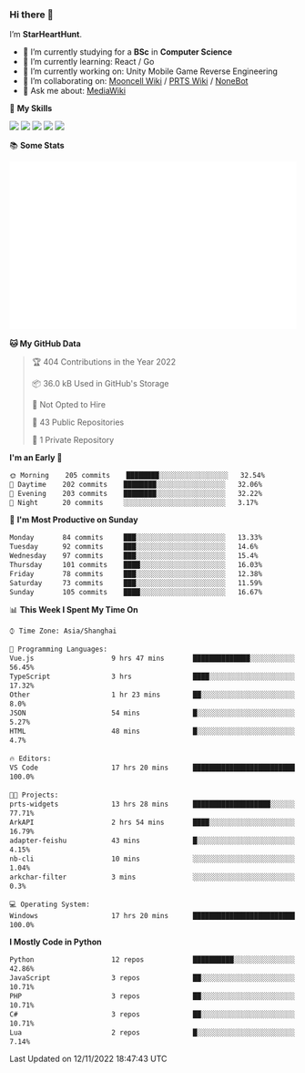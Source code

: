 ### Hi there 👋

I’m **StarHeartHunt**.

- 🏫 I’m currently studying for a **BSc** in **Computer Science**
- 🌱 I’m currently learning: React / Go
- 🔭 I’m currently working on: Unity Mobile Game Reverse Engineering
- 👯 I’m collaborating on: [Mooncell Wiki](https://fgo.wiki/) / [PRTS Wiki](http://prts.wiki/) / [NoneBot](https://github.com/nonebot)
- 💬 Ask me about: [MediaWiki](https://www.mediawiki.org)

🌟 **My Skills**

![](https://img.shields.io/badge/-Python-3e74a2?style=flat-square&logo=Python&logoColor=fff)
![](https://img.shields.io/badge/-Vue-4fc08d?style=flat-square&logo=vue.js&logoColor=fff)
![](https://img.shields.io/badge/-Node.js-339933?style=flat-square&logo=node.js&logoColor=fff)
![](https://img.shields.io/badge/-Linux-000000?style=flat-square&logo=Linux&logoColor=fff)
![](https://img.shields.io/badge/-Dotnet-512bd4?style=flat-square&logo=.net&logoColor=fff)

📚 **Some Stats**

![](https://github.com/StarHeartHunt/github-stats/blob/master/generated/overview.svg)

<!--START_SECTION:waka-->
**🐱 My GitHub Data** 

> 🏆 404 Contributions in the Year 2022
 > 
> 📦 36.0 kB Used in GitHub's Storage 
 > 
> 🚫 Not Opted to Hire
 > 
> 📜 43 Public Repositories 
 > 
> 🔑 1 Private Repository 
 > 
**I'm an Early 🐤** 

```text
🌞 Morning    205 commits    ████████░░░░░░░░░░░░░░░░░   32.54% 
🌆 Daytime    202 commits    ████████░░░░░░░░░░░░░░░░░   32.06% 
🌃 Evening    203 commits    ████████░░░░░░░░░░░░░░░░░   32.22% 
🌙 Night      20 commits     ░░░░░░░░░░░░░░░░░░░░░░░░░   3.17%

```
📅 **I'm Most Productive on Sunday** 

```text
Monday       84 commits     ███░░░░░░░░░░░░░░░░░░░░░░   13.33% 
Tuesday      92 commits     ███░░░░░░░░░░░░░░░░░░░░░░   14.6% 
Wednesday    97 commits     ███░░░░░░░░░░░░░░░░░░░░░░   15.4% 
Thursday     101 commits    ████░░░░░░░░░░░░░░░░░░░░░   16.03% 
Friday       78 commits     ███░░░░░░░░░░░░░░░░░░░░░░   12.38% 
Saturday     73 commits     ███░░░░░░░░░░░░░░░░░░░░░░   11.59% 
Sunday       105 commits    ████░░░░░░░░░░░░░░░░░░░░░   16.67%

```


📊 **This Week I Spent My Time On** 

```text
⌚︎ Time Zone: Asia/Shanghai

💬 Programming Languages: 
Vue.js                   9 hrs 47 mins       ██████████████░░░░░░░░░░░   56.45% 
TypeScript               3 hrs               ████░░░░░░░░░░░░░░░░░░░░░   17.32% 
Other                    1 hr 23 mins        ██░░░░░░░░░░░░░░░░░░░░░░░   8.0% 
JSON                     54 mins             █░░░░░░░░░░░░░░░░░░░░░░░░   5.27% 
HTML                     48 mins             █░░░░░░░░░░░░░░░░░░░░░░░░   4.7%

🔥 Editors: 
VS Code                  17 hrs 20 mins      █████████████████████████   100.0%

🐱‍💻 Projects: 
prts-widgets             13 hrs 28 mins      ███████████████████░░░░░░   77.71% 
ArkAPI                   2 hrs 54 mins       ████░░░░░░░░░░░░░░░░░░░░░   16.79% 
adapter-feishu           43 mins             █░░░░░░░░░░░░░░░░░░░░░░░░   4.15% 
nb-cli                   10 mins             ░░░░░░░░░░░░░░░░░░░░░░░░░   1.04% 
arkchar-filter           3 mins              ░░░░░░░░░░░░░░░░░░░░░░░░░   0.3%

💻 Operating System: 
Windows                  17 hrs 20 mins      █████████████████████████   100.0%

```

**I Mostly Code in Python** 

```text
Python                   12 repos            ██████████░░░░░░░░░░░░░░░   42.86% 
JavaScript               3 repos             ██░░░░░░░░░░░░░░░░░░░░░░░   10.71% 
PHP                      3 repos             ██░░░░░░░░░░░░░░░░░░░░░░░   10.71% 
C#                       3 repos             ██░░░░░░░░░░░░░░░░░░░░░░░   10.71% 
Lua                      2 repos             █░░░░░░░░░░░░░░░░░░░░░░░░   7.14%

```



 Last Updated on 12/11/2022 18:47:43 UTC
<!--END_SECTION:waka-->
